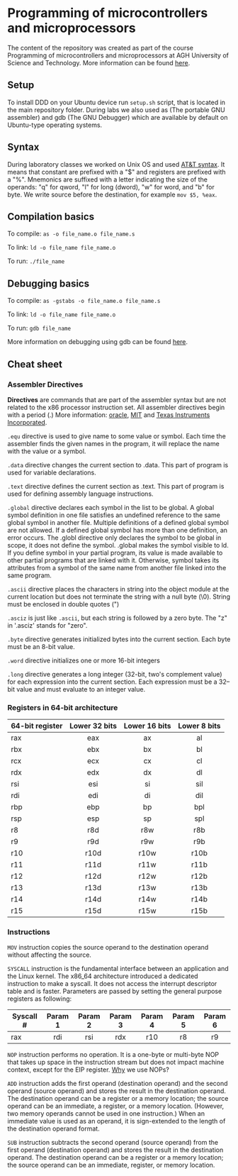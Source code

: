 # Programming of microcontrollers and microprocessors

The content of the repository was created as part of the course Programming of microcontrollers and microprocessors at AGH University of Science and Technology. More information can be found <a href="http://home.agh.edu.pl/~buba/">here</a>.

## Setup

To install DDD on your Ubuntu device run ```setup.sh``` script, that is located in the main repository folder. During labs we also used as (The portable GNU assembler) and gdb (The GNU Debugger) which are available by default on Ubuntu-type operating systems.

## Syntax

During laboratory classes we worked on Unix OS and used <a href="https://en.wikipedia.org/wiki/X86_assembly_language#Syntax">AT&T syntax</a>. It means that constant are prefixed with a "$" and registers are prefixed with a "%". Mnemonics are suffixed with a letter indicating the size of the operands: "q" for qword, "l" for long (dword), "w" for word, and "b" for byte. We write source before the destination, for example ```mov $5, %eax```.

## Compilation basics

To compile:   ```as -o file_name.o file_name.s```

To link:      ```ld -o file_name file_name.o```

To run:       ```./file_name```

## Debugging basics

To compile:   ```as -gstabs -o file_name.o file_name.s```

To link:      ```ld -o file_name file_name.o```

To run:       ```gdb file_name```

More information on debugging using gdb can be found <a href="https://github.com/SkalskiP/Programming_of_microcontrollers_and_microprocessors/blob/master/Materials/gdb_info.pdf">here</a>.

## Cheat sheet

### Assembler Directives

<b>Directives</b> are commands that are part of the assembler syntax but are not related to the x86 processor instruction set. All assembler directives begin with a period (.) More information: <a href="https://docs.oracle.com/cd/E26502_01/html/E28388/eoiyg.html">oracle</a>, <a href="http://web.mit.edu/gnu/doc/html/as_7.html">MIT</a> and <a href="http://downloads.ti.com/docs/esd/SLAU131K/Content/SLAU131K_HTML/assembler_directives.html">Texas Instruments Incorporated</a>.

```.equ```  directive is used to give name to some value or symbol. Each time the assembler finds the given names in the program, it will replace the name with the value or a symbol.

```.data``` directive changes the current section to .data. This part of program is used for variable declarations.

```.text``` directive defines the current section as .text. This part of program is used for defining assembly language instructions.

```.global``` directive declares each symbol in the list to be global. A global symbol definition in one file satisfies an undefined reference to the same global symbol in another file. Multiple definitions of a defined global symbol are not allowed. If a defined global symbol has more than one definition, an error occurs. The .globl directive only declares the symbol to be global in scope, it does not define the symbol. .global makes the symbol visible to ld. If you define symbol in your partial program, its value is made available to other partial programs that are linked with it. Otherwise, symbol takes its attributes from a symbol of the same name from another file linked into the same program.

```.ascii``` directive places the characters in string into the object module at the current location but does not terminate the string with a null byte (\0). String must be enclosed in double quotes (")

```.asciz``` is just like ```.ascii```, but each string is followed by a zero byte. The "z" in '.asciz' stands for "zero".

```.byte``` directive generates initialized bytes into the current section. Each byte must be an 8-bit value.

```.word``` directive initializes one or more 16-bit integers

```.long``` directive generates a long integer (32-bit, two's complement value) for each expression into the current section. Each expression must be a 32–bit value and must evaluate to an integer value.

### Registers in 64-bit architecture

| 64-bit register | Lower 32 bits | Lower 16 bits | Lower 8 bits  |
| --------------- |:-------------:|:-------------:|:-------------:|
| rax             | eax           | ax            | al            |
| rbx             | ebx           | bx            | bl            |
| rcx             | ecx           | cx            | cl            |
| rdx             | edx           | dx            | dl            |
| rsi             | esi           | si            | sil           |
| rdi             | edi           | di            | dil           |
| rbp             | ebp           | bp            | bpl           |
| rsp             | esp           | sp            | spl           |
| r8              | r8d           | r8w           | r8b           |
| r9              | r9d           | r9w           | r9b           |
| r10             | r10d          | r10w          | r10b          |
| r11             | r11d          | r11w          | r11b          |
| r12             | r12d          | r12w          | r12b          |
| r13             | r13d          | r13w          | r13b          |
| r14             | r14d          | r14w          | r14b          |
| r15             | r15d          | r15w          | r15b          |

### Instructions

```MOV``` instruction copies the source operand to the destination operand without affecting the source.

```SYSCALL``` instruction is the fundamental interface between an application and the Linux kernel. The x86_64 architecture introduced a dedicated instruction to make a syscall. It does not access the interrupt descriptor table and is faster. Parameters are passed by setting the general purpose registers as following:

| Syscall #  | Param 1 | Param 2 | Param 3 | Param 4 | Param 5 | Param 6 |
| ---------- |:-------:|:-------:|:-------:|:-------:|:-------:|:-------:|
| rax        | rdi	   | rsi	   | rdx	   | r10	   | r8  	   | r9 	   |

```NOP``` instruction performs no operation. It is a one-byte or multi-byte NOP that takes up space in the instruction stream but does not impact machine context, except for the EIP register. <a href="https://stackoverflow.com/questions/234906/whats-the-purpose-of-the-nop-opcode">Why</a> we use NOPs?

```ADD``` instruction adds the first operand (destination operand) and the second operand (source operand) and stores the result in the destination operand. The destination operand can be a register or a memory location; the source operand can be an immediate, a register, or a memory location. (However, two memory operands cannot be used in one instruction.) When an immediate value is used as an operand, it is sign-extended to the length of the destination operand format.

```SUB``` instruction subtracts the second operand (source operand) from the first operand (destination operand) and stores the result in the destination operand. The destination operand can be a register or a memory location; the source operand can be an immediate, register, or memory location.
